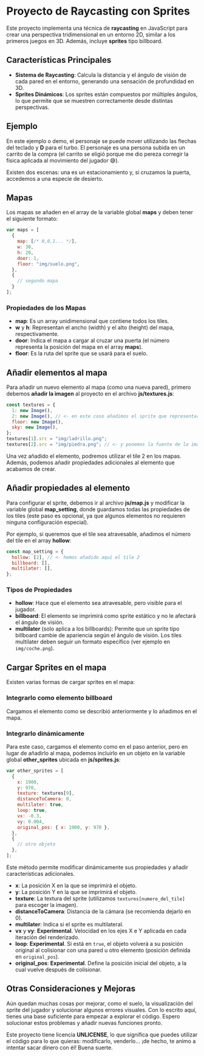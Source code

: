 
# Proyecto de Raycasting con Sprites

Este proyecto implementa una técnica de **raycasting** en JavaScript para crear una perspectiva tridimensional en un entorno 2D, similar a los primeros juegos en 3D. Además, incluye **sprites** tipo billboard.

## Características Principales

- **Sistema de Raycasting**: Calcula la distancia y el ángulo de visión de cada pared en el entorno, generando una sensación de profundidad en 3D.
- **Sprites Dinámicos**: Los sprites están compuestos por múltiples ángulos, lo que permite que se muestren correctamente desde distintas perspectivas.

## Ejemplo

En este ejemplo o demo, el personaje se puede mover utilizando las flechas del teclado y **D** para el turbo. El personaje es una persona subida en un carrito de la compra (el carrito se eligió porque me dio pereza corregir la física aplicada al movimiento del jugador 😅).

Existen dos escenas: una es un estacionamiento y, si cruzamos la puerta, accedemos a una especie de desierto.

## Mapas

Los mapas se añaden en el array de la variable global **maps** y deben tener el siguiente formato:

```javascript
var maps = [
  {
    map: [/* 0,0,1... */],
    w: 30,
    h: 20,
    door: 1,
    floor: "img/suelo.png",
  },
  {
    // segundo mapa
  }
];
```

### Propiedades de los Mapas

- **map**: Es un array unidimensional que contiene todos los tiles.
- **w** y **h**: Representan el ancho (width) y el alto (height) del mapa, respectivamente.
- **door**: Indica el mapa a cargar al cruzar una puerta (el número representa la posición del mapa en el array **maps**).
- **floor**: Es la ruta del sprite que se usará para el suelo.

## Añadir elementos al mapa

Para añadir un nuevo elemento al mapa (como una nueva pared), primero debemos **añadir la imagen** al proyecto en el archivo **js/textures.js**:

```javascript
const textures = {
  1: new Image(),
  2: new Image(), // <- en este caso añadimos el sprite que representaremos como 2 en el mapa
  floor: new Image(),
  sky: new Image(),
};
textures[1].src = "img/ladrillo.png";
textures[2].src = "img/piedra.png"; // <- y ponemos la fuente de la imagen 
```

Una vez añadido el elemento, podremos utilizar el tile 2 en los mapas. Además, podemos añadir propiedades adicionales al elemento que acabamos de crear.

## Añadir propiedades al elemento

Para configurar el sprite, debemos ir al archivo **js/map.js** y modificar la variable global **map_setting**, donde guardamos todas las propiedades de los tiles (este paso es opcional, ya que algunos elementos no requieren ninguna configuración especial).

Por ejemplo, si queremos que el tile sea atravesable, añadimos el número del tile en el array **hollow**:

```javascript
const map_setting = {
  hollow: [2], // <- hemos añadido aquí el tile 2
  billboard: [],
  multilater: [],
}; 
```

### Tipos de Propiedades

- **hollow**: Hace que el elemento sea atravesable, pero visible para el jugador.
- **billboard**: El elemento se imprimirá como sprite estático y no le afectará el ángulo de visión.
- **multilater** (solo aplica a los billboards): Permite que un sprite tipo billboard cambie de apariencia según el ángulo de visión. Los tiles multilater deben seguir un formato específico (ver ejemplo en `img/coche.png`).

## Cargar Sprites en el mapa

Existen varias formas de cargar sprites en el mapa:

### Integrarlo como elemento billboard

Cargamos el elemento como se describió anteriormente y lo añadimos en el mapa.

### Integrarlo dinámicamente

Para este caso, cargamos el elemento como en el paso anterior, pero en lugar de añadirlo al mapa, podemos incluirlo en un objeto en la variable global **other_sprites** ubicada en **js/sprites.js**:

```javascript
var other_sprites = [
  {
    x: 1900,
    y: 970,
    texture: textures[9],
    distanceToCamera: 0,
    multilater: true,
    loop: true,
    vx: -0.3,
    vy: 0.004,
    original_pos: { x: 1900, y: 970 },
  },
  {
    // otro objeto
  },
];
```

Este método permite modificar dinámicamente sus propiedades y añadir características adicionales.

- **x**: La posición X en la que se imprimirá el objeto.
- **y**: La posición Y en la que se imprimirá el objeto.
- **texture**: La textura del sprite (utilizamos `textures[numero_del_tile]` para escoger la imagen).
- **distanceToCamera**: Distancia de la cámara (se recomienda dejarlo en 0).
- **multilater**: Indica si el sprite es multilateral.
- **vx** y **vy**: **Experimental**. Velocidad en los ejes X e Y aplicada en cada iteración del renderizado.
- **loop**: **Experimental**. Si está en `true`, el objeto volverá a su posición original al colisionar con una pared u otro elemento (posición definida en `original_pos`).
- **original_pos**: **Experimental**. Define la posición inicial del objeto, a la cual vuelve después de colisionar.

## Otras Consideraciones y Mejoras

Aún quedan muchas cosas por mejorar, como el suelo, la visualización del sprite del jugador y solucionar algunos errores visuales. Con lo escrito aquí, tienes una base suficiente para empezar a explorar el código. Espero solucionar estos problemas y añadir nuevas funciones pronto.

Este proyecto tiene licencia **UNLICENSE**, lo que significa que puedes utilizar el código para lo que quieras: modificarlo, venderlo... ¡de hecho, te animo a intentar sacar dinero con él! Buena suerte.
